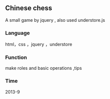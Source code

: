 
Chinese chess 
---
A small game by jquery , also used understore.js

### Language

html，css ，jquery ，understore

### Function

make roles and basic operations ,tips 

### Time

2013-9
